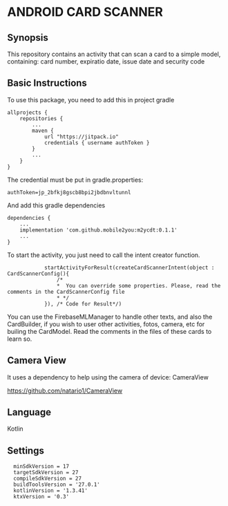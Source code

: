 
# ANDROID CARD SCANNER

## Synopsis ##

This repository contains an activity that can scan a card to a simple model, containing: card number, expiratio date,
issue date and security code
## Basic Instructions ##

To use this package, you need to add this in project gradle
```
allprojects {
    repositories {
        ...
        maven {
            url "https://jitpack.io"
            credentials { username authToken }
        }
        ...
    }
}
```
The credential must be put in gradle.properties:
```
authToken=jp_2bfkj8gscb8bpi2jbdbnvltunnl
```

And add this gradle dependencies

```
dependencies {
    ...
    implementation 'com.github.mobile2you:m2ycdt:0.1.1'
    ...
}
```

To start the activity, you just need to call the intent creator function.
```
            startActivityForResult(createCardScannerIntent(object : CardScannerConfig(){
                /*
                *  You can override some properties. Please, read the comments in the CardScannerConfig file
                * */
            }), /* Code for Result*/)

```

You can use the FirebaseMLManager to handle other texts, and also the CardBuilder, if you wish
to user other activities, fotos, camera, etc for builing the CardModel. Read the comments in
the files of these cards to learn so.

## Camera View ##

It uses a dependency to help using the camera of device: CameraView

https://github.com/natario1/CameraView

## Language ##
Kotlin

## Settings ##

```
  minSdkVersion = 17
  targetSdkVersion = 27
  compileSdkVersion = 27
  buildToolsVersion = '27.0.1'
  kotlinVersion = '1.3.41'
  ktxVersion = '0.3'
```



